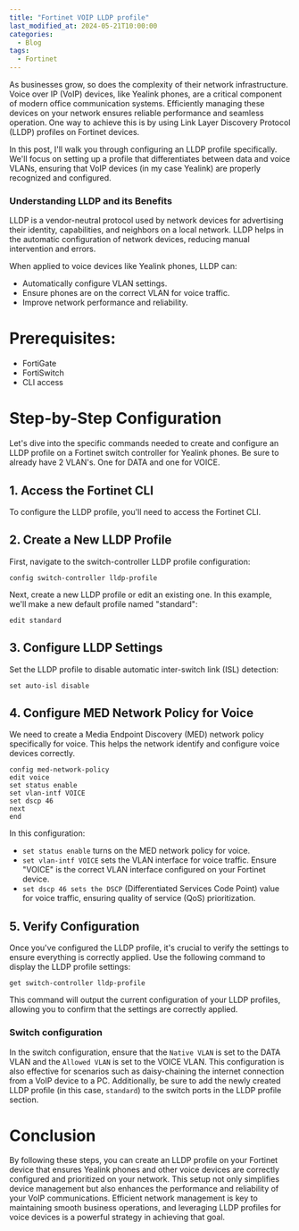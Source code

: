 ```yaml
---
title: "Fortinet VOIP LLDP profile"
last_modified_at: 2024-05-21T10:00:00
categories:
  - Blog
tags:
  - Fortinet
---
```

As businesses grow, so does the complexity of their network infrastructure. Voice over IP (VoIP) devices, like Yealink phones, are a critical component of modern office communication systems. Efficiently managing these devices on your network ensures reliable performance and seamless operation. One way to achieve this is by using Link Layer Discovery Protocol (LLDP) profiles on Fortinet devices.

In this post, I'll walk you through configuring an LLDP profile specifically. We'll focus on setting up a profile that differentiates between data and voice VLANs, ensuring that VoIP devices (in my case Yealink) are properly recognized and configured.

### Understanding LLDP and its Benefits

LLDP is a vendor-neutral protocol used by network devices for advertising their identity, capabilities, and neighbors on a local network. LLDP helps in the automatic configuration of network devices, reducing manual intervention and errors.

When applied to voice devices like Yealink phones, LLDP can:
- Automatically configure VLAN settings.
- Ensure phones are on the correct VLAN for voice traffic.
- Improve network performance and reliability.

# Prerequisites:
- FortiGate
- FortiSwitch
- CLI access

# Step-by-Step Configuration

Let's dive into the specific commands needed to create and configure an LLDP profile on a Fortinet switch controller for Yealink phones. Be sure to already have 2 VLAN's. One for DATA and one for VOICE. 

## 1. Access the Fortinet CLI

To configure the LLDP profile, you'll need to access the Fortinet CLI. 

## 2. Create a New LLDP Profile

First, navigate to the switch-controller LLDP profile configuration:

```shell
config switch-controller lldp-profile
```
Next, create a new LLDP profile or edit an existing one. In this example, we'll make a new default profile named "standard":
```shell
edit standard
```

## 3. Configure LLDP Settings
Set the LLDP profile to disable automatic inter-switch link (ISL) detection:
```shell
set auto-isl disable
```
## 4. Configure MED Network Policy for Voice
We need to create a Media Endpoint Discovery (MED) network policy specifically for voice. This helps the network identify and configure voice devices correctly.
```shell
config med-network-policy
edit voice
set status enable
set vlan-intf VOICE
set dscp 46
next
end
```

In this configuration: 
- `set status enable` turns on the MED network policy for voice.
- `set vlan-intf VOICE` sets the VLAN interface for voice traffic. Ensure "VOICE" is the correct VLAN interface configured on your Fortinet device.
- `set dscp 46 sets the DSCP` (Differentiated Services Code Point) value for voice traffic, ensuring quality of service (QoS) prioritization.

## 5. Verify Configuration
Once you've configured the LLDP profile, it's crucial to verify the settings to ensure everything is correctly applied. Use the following command to display the LLDP profile settings:
```shell
get switch-controller lldp-profile
```
This command will output the current configuration of your LLDP profiles, allowing you to confirm that the settings are correctly applied.

### Switch configuration
In the switch configuration, ensure that the `Native VLAN` is set to the DATA VLAN and the `Allowed VLAN` is set to the VOICE VLAN. This configuration is also effective for scenarios such as daisy-chaining the internet connection from a VoIP device to a PC. Additionally, be sure to add the newly created LLDP profile (in this case, `standard`) to the switch ports in the LLDP profile section.



# Conclusion
By following these steps, you can create an LLDP profile on your Fortinet device that ensures Yealink phones and other voice devices are correctly configured and prioritized on your network. This setup not only simplifies device management but also enhances the performance and reliability of your VoIP communications. Efficient network management is key to maintaining smooth business operations, and leveraging LLDP profiles for voice devices is a powerful strategy in achieving that goal. 
